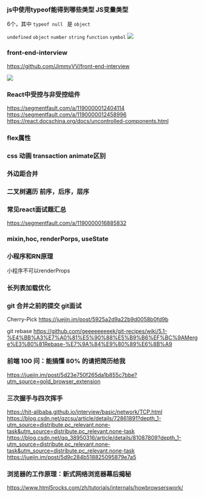 
### js中使用typeof能得到哪些类型 JS变量类型
  6个，其中 `typeof null ` 是 `object`

  `undefined` `object` `number`  `string` `function` `symbol`
  ![](/../imgs/1157030600.jpg)


### front-end-interview

https://github.com/JimmyVV/front-end-interview

  ![](/../imgs/interview.png)


### React中受控与非受控组件

https://segmentfault.com/a/1190000012404114
https://segmentfault.com/a/1190000012458996
https://react.docschina.org/docs/uncontrolled-components.html


### flex属性

### css 动画 transaction animate区别

### 外边距合并

### 二叉树遍历 前序，后序，层序


### 常见react面试题汇总

https://segmentfault.com/a/1190000016885832

### mixin,hoc, renderPorps, useState


### 小程序和RN原理
小程序不可以renderProps

### 长列表加载优化


### git 合并之前的提交 git面试

Cherry-Pick https://juejin.im/post/5925a2d9a22b9d0058b0fd9b

git rebase https://github.com/geeeeeeeeek/git-recipes/wiki/5.1-%E4%BB%A3%E7%A0%81%E5%90%88%E5%B9%B6%EF%BC%9AMerge%E3%80%81Rebase-%E7%9A%84%E9%80%89%E6%8B%A9

### 前端 100 问：能搞懂 80% 的请把简历给我

https://juejin.im/post/5d23e750f265da1b855c7bbe?utm_source=gold_browser_extension


### 三次握手与四次挥手
https://hit-alibaba.github.io/interview/basic/network/TCP.html
https://blog.csdn.net/qzcsu/article/details/72861891?depth_1-utm_source=distribute.pc_relevant.none-task&utm_source=distribute.pc_relevant.none-task
https://blog.csdn.net/qq_38950316/article/details/81087809?depth_1-utm_source=distribute.pc_relevant.none-task&utm_source=distribute.pc_relevant.none-task
https://juejin.im/post/5d9c284b518825095879e7a5

### 浏览器的工作原理：新式网络浏览器幕后揭秘
https://www.html5rocks.com/zh/tutorials/internals/howbrowserswork/
